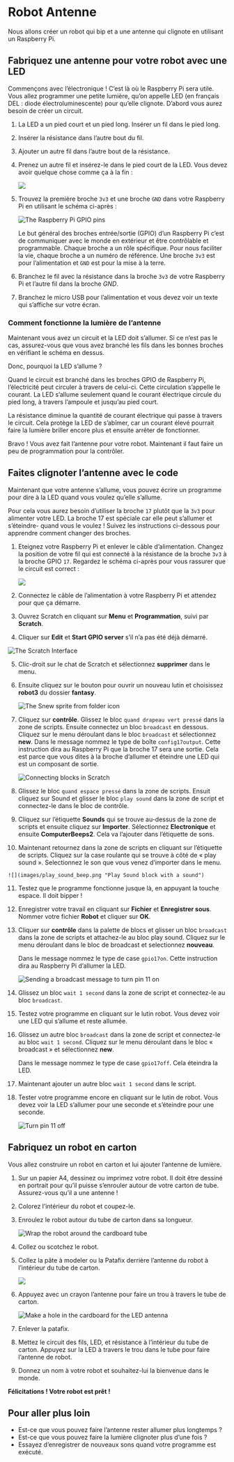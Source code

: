 # Robot Antenne

Nous allons créer un robot qui bip et a une antenne qui clignote en utilisant un Raspberry Pi.

## Fabriquez une antenne pour votre robot avec une LED

Commençons avec l’électronique ! C’est là où le Raspberry Pi sera utile. Vous allez programmer une petite lumière, qu’on appelle LED (en français DEL : diode électroluminescente) pour qu’elle clignote. D’abord vous aurez besoin de créer un circuit.

1.  La LED a un pied court et un pied long. Insérer un fil dans le pied long.

2.  Insérer la résistance dans l’autre bout du fil.

3.  Ajouter un autre fil dans l’autre bout de la résistance.

4.  Prenez un autre fil et insérez-le dans le pied court de la LED. Vous devez avoir quelque chose comme ça à la fin :

    ![](images/led-wired.png)

5.  Trouvez la première broche `3v3` et une broche `GND` dans votre Raspberry Pi en utilisant le schéma ci-après :

    ![](images/gpio.png "The Raspberry Pi GPIO pins")

    Le but général des broches entrée/sortie (GPIO) d’un Raspberry Pi c’est de communiquer avec le monde en extérieur et être contrôlable et programmable.  Chaque broche a un rôle spécifique. Pour nous faciliter la vie, chaque broche a un numéro de référence. Une broche `3v3` est pour l’alimentation et `GND` est pour la mise à la terre.

6.  Branchez le fil avec la résistance dans la broche `3v3` de votre Raspberry Pi et l’autre fil dans la broche *GND*.

7.  Branchez le micro USB pour l’alimentation et vous devez voir un texte qui s’affiche sur votre écran.

### Comment fonctionne la lumière de l’antenne

Maintenant vous avez un circuit et la LED doit s’allumer. Si ce n’est pas le cas, assurez-vous que vous avez branché les fils dans les bonnes broches en vérifiant le schéma en dessus. 

Donc, pourquoi la LED s’allume ?

Quand le circuit est branché dans les broches GPIO de Raspberry Pi, l’électricité peut circuler à travers de celui-ci. Cette circulation s’appelle le courant. La LED s’allume seulement quand le courant électrique circule du pied long, à travers l’ampoule et jusqu’au pied court. 

La résistance diminue la quantité de courant électrique qui passe à travers le circuit. Cela protège la LED de s’abîmer, car un courant élevé pourrait faire la lumière briller encore plus et ensuite arrêter de fonctionner.

Bravo ! Vous avez fait l’antenne pour votre robot. Maintenant il faut faire un peu de programmation pour la contrôler. 

## Faites clignoter l’antenne avec le code

Maintenant que votre antenne s’allume, vous pouvez écrire un programme pour dire à la LED quand vous voulez qu’elle s’allume.

Pour cela vous aurez besoin d’utiliser la broche `17` plutôt que la `3v3` pour alimenter votre LED. La broche 17 est spéciale car elle peut s’allumer et s’éteindre- quand vous le voulez ! Suivez les instructions ci-dessous pour apprendre comment changer des broches.

1.  Eteignez votre Raspberry Pi et enlever le câble d’alimentation. Changez la position de votre fil qui est connecté à la résistance de la broche `3v3` à la broche GPIO `17`. Regardez le schéma ci-après pour vous rassurer que le circuit est correct :

    ![](images/finished-circuit.png)

2.  Connectez le câble de l’alimentation à votre Raspberry Pi et attendez pour que ça démarre.

3.  Ouvrez Scratch en cliquant sur **Menu** et **Programmation**, suivi par **Scratch**.

4.  Cliquer sur **Edit** et **Start GPIO server** s’il n’a pas été déjà démarré.

 ![](images/Scratch-interface.png "The Scratch Interface")
 
5. Clic-droit sur le chat de Scratch et sélectionnez **supprimer** dans le menu.

6.  Ensuite cliquez sur le bouton pour ouvrir un nouveau lutin et choisissez **robot3** du dossier **fantasy**.

    ![](images/new_sprite.png "The Snew sprite from folder icon")

7.  Cliquez sur **contrôle**. Glissez le bloc `quand drapeau vert pressé` dans la zone de scripts. Ensuite connectez un bloc `broadcast` en dessous. Cliquez sur le menu déroulant dans le bloc `broadcast` et sélectionnez **new**.
Dans le message nommez le type de boîte `config17output`. Cette instruction dira au Raspberry Pi que la broche 17 sera une sortie. Cela est parce que vous dites à la broche d’allumer et éteindre une LED qui est un composant de sortie.  

    ![](images/play_sound.png "Connecting blocks in Scratch")

8.  Glissez le bloc `quand espace pressé` dans la zone de scripts. Ensuit cliquez sur Sound et glisser le bloc `play sound` dans la zone de script et connectez-le dans le bloc de contrôle. 

9.  Cliquez sur l’étiquette **Sounds** qui se trouve au-dessus de la zone de scripts et ensuite cliquez sur **Importer**. Sélectionnez **Electronique** et ensuite **ComputerBeeps2**. Cela va l’ajouter dans l’étiquette de sons. 

10.  Maintenant retournez dans la zone de scripts en cliquant sur l’étiquette de scripts. Cliquez sur la case roulante qui se trouve à côté de « play sound ». Selectionnez le son que vous venez d’importer dans le menu.

    ![](images/play_sound_beep.png "Play Sound block with a sound")

11. Testez que le programme fonctionne jusque là, en appuyant la touche espace. Il doit bipper !

12. Enregistrer votre travail en cliquant sur **Fichier** et **Enregistrer sous**. Nommer votre fichier **Robot** et cliquer sur **OK**.

13.	Cliquer sur **contrôle** dans la palette de blocs et glisser un bloc `broadcast` dans la zone de scripts et attachez-le au bloc play sound. Cliquez sur le menu déroulant dans le bloc de broadcast et selectionnez **nouveau**.


    Dans le message nommez le type de case `gpio17on`. Cette instruction dira au Raspberry Pi d’allumer la LED.

    ![](images/pin11on.png "Sending a broadcast message to turn pin 11 on")

14.	Glissez un bloc `wait 1 second` dans la zone de script et connectez-le au bloc `broadcast`.

15.	Testez votre programme en cliquant sur le lutin robot. Vous devez voir une LED qui s’allume et reste allumée.

16.	Glissez un autre bloc `broadcast` dans la zone de script et connectez-le au bloc `wait 1 second`.
Cliquez sur le menu déroulant dans le bloc « broadcast » et sélectionnez **new**.


    Dans le message nommez le type de case `gpio17off`. Cela éteindra la LED.

17.	Maintenant ajouter un autre bloc `wait 1 second` dans le script.

18.	Tester votre programme encore en cliquant sur le lutin de robot. Vous devez voir la LED s’allumer pour une seconde et s’éteindre pour une seconde.

    ![](images/pin11off.png "Turn pin 11 off")

## Fabriquez un robot en carton

Vous allez construire un robot en carton et lui ajouter l’antenne de lumière.

1.	Sur un papier A4, dessinez ou imprimez votre robot. Il doit être dessiné en portrait pour qu’il puisse s’enrouler autour de votre carton de tube. Assurez-vous qu’il a une antenne !

2.	Colorez l’intérieur du robot et coupez-le.

3.	Enroulez le robot autour du tube de carton dans sa longueur.

    ![](images/cardboard.png "Wrap the robot around the cardboard tube")

4.	Collez ou scotchez le robot.

5.	Collez la pâte à modeler ou la Patafix derrière l’antenne du robot à l’intérieur du tube de carton.

    ![](images/cardboard2.png)

6.	Appuyez avec un crayon l’antenne pour faire un trou à travers le tube de carton.

    ![](images/cardboard3.png "Make a hole in the cardboard for the LED antenna")

7.	Enlever la patafix.

8.	Mettez le circuit des fils, LED, et résistance à l’intérieur du tube de carton. Appuyez sur la LED à travers le trou dans le tube pour faire l’antenne de robot.

9.	Donnez un nom à votre robot et souhaitez-lui la bienvenue dans le monde.

**Félicitations ! Votre robot est prêt !**

## Pour aller plus loin

-	Est-ce que vous pouvez faire l’antenne rester allumer plus longtemps ?
-	Est-ce que vous pouvez faire la lumière clignoter plus d’une fois ?
-	Essayez d’enregistrer de nouveaux sons quand votre programme est exécuté.

